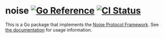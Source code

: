 # noise [![Go Reference](https://pkg.go.dev/badge/github.com/go-i2p/noise.svg)](https://pkg.go.dev/github.com/go-i2p/noise) [![CI Status](https://github.com/go-i2p/noise/actions/workflows/ci.yml/badge.svg)](https://github.com/go-i2p/noise/actions)

This is a Go package that implements the [Noise Protocol
Framework](https://noiseprotocol.org). See [the
documentation](https://pkg.go.dev/github.com/go-i2p/noise) for usage information.
